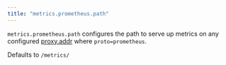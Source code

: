 ```yaml
---
title: "metrics.prometheus.path"
---
```


`metrics.prometheus.path` configures the path to serve up metrics on any configured
[proxy.addr](/ref/proxy.addr/) where `proto=prometheus`.

Defaults to `/metrics/`
